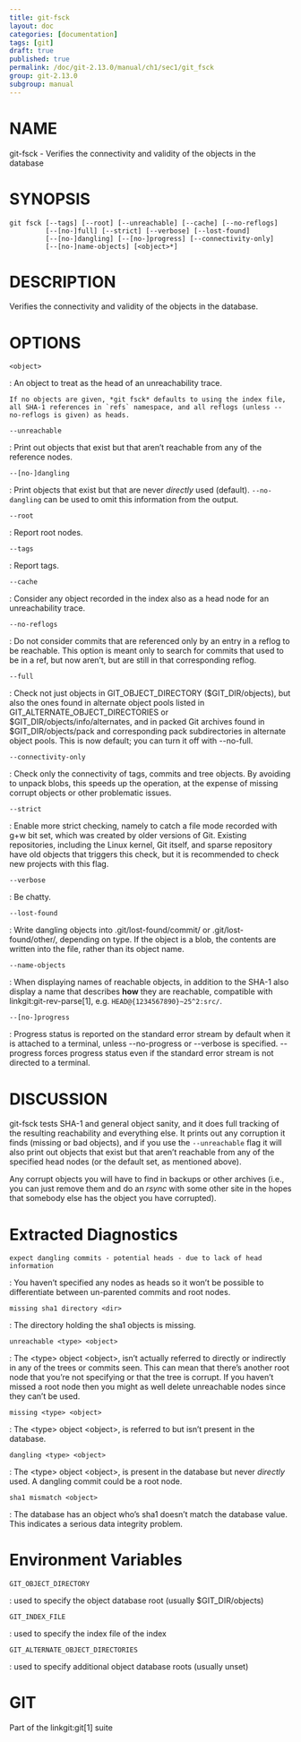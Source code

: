 ```yaml
---
title: git-fsck
layout: doc
categories: [documentation]
tags: [git]
draft: true
published: true
permalink: /doc/git-2.13.0/manual/ch1/sec1/git_fsck
group: git-2.13.0
subgroup: manual
---
```


NAME
====

git-fsck - Verifies the connectivity and validity of the objects in the database

SYNOPSIS
========

    git fsck [--tags] [--root] [--unreachable] [--cache] [--no-reflogs]
             [--[no-]full] [--strict] [--verbose] [--lost-found]
             [--[no-]dangling] [--[no-]progress] [--connectivity-only]
             [--[no-]name-objects] [<object>*]

DESCRIPTION
===========

Verifies the connectivity and validity of the objects in the database.

OPTIONS
=======

`<object>`

:   An object to treat as the head of an unreachability trace.

    If no objects are given, *git fsck* defaults to using the index file, all SHA-1 references in `refs` namespace, and all reflogs (unless --no-reflogs is given) as heads.

`--unreachable`

:   Print out objects that exist but that aren’t reachable from any of the reference nodes.

`--[no-]dangling`

:   Print objects that exist but that are never *directly* used (default). `--no-dangling` can be used to omit this information from the output.

`--root`

:   Report root nodes.

`--tags`

:   Report tags.

`--cache`

:   Consider any object recorded in the index also as a head node for an unreachability trace.

`--no-reflogs`

:   Do not consider commits that are referenced only by an entry in a reflog to be reachable. This option is meant only to search for commits that used to be in a ref, but now aren’t, but are still in that corresponding reflog.

`--full`

:   Check not just objects in GIT\_OBJECT\_DIRECTORY ($GIT\_DIR/objects), but also the ones found in alternate object pools listed in GIT\_ALTERNATE\_OBJECT\_DIRECTORIES or $GIT\_DIR/objects/info/alternates, and in packed Git archives found in $GIT\_DIR/objects/pack and corresponding pack subdirectories in alternate object pools. This is now default; you can turn it off with --no-full.

`--connectivity-only`

:   Check only the connectivity of tags, commits and tree objects. By avoiding to unpack blobs, this speeds up the operation, at the expense of missing corrupt objects or other problematic issues.

`--strict`

:   Enable more strict checking, namely to catch a file mode recorded with g+w bit set, which was created by older versions of Git. Existing repositories, including the Linux kernel, Git itself, and sparse repository have old objects that triggers this check, but it is recommended to check new projects with this flag.

`--verbose`

:   Be chatty.

`--lost-found`

:   Write dangling objects into .git/lost-found/commit/ or .git/lost-found/other/, depending on type. If the object is a blob, the contents are written into the file, rather than its object name.

`--name-objects`

:   When displaying names of reachable objects, in addition to the SHA-1 also display a name that describes **how** they are reachable, compatible with linkgit:git-rev-parse\[1\], e.g. `HEAD@{1234567890}~25^2:src/`.

`--[no-]progress`

:   Progress status is reported on the standard error stream by default when it is attached to a terminal, unless --no-progress or --verbose is specified. --progress forces progress status even if the standard error stream is not directed to a terminal.

DISCUSSION
==========

git-fsck tests SHA-1 and general object sanity, and it does full tracking of the resulting reachability and everything else. It prints out any corruption it finds (missing or bad objects), and if you use the `--unreachable` flag it will also print out objects that exist but that aren’t reachable from any of the specified head nodes (or the default set, as mentioned above).

Any corrupt objects you will have to find in backups or other archives (i.e., you can just remove them and do an *rsync* with some other site in the hopes that somebody else has the object you have corrupted).

Extracted Diagnostics
=====================

`expect dangling commits - potential heads - due to lack of head information`

:   You haven’t specified any nodes as heads so it won’t be possible to differentiate between un-parented commits and root nodes.

`missing sha1 directory <dir>`

:   The directory holding the sha1 objects is missing.

`unreachable <type> <object>`

:   The &lt;type&gt; object &lt;object&gt;, isn’t actually referred to directly or indirectly in any of the trees or commits seen. This can mean that there’s another root node that you’re not specifying or that the tree is corrupt. If you haven’t missed a root node then you might as well delete unreachable nodes since they can’t be used.

`missing <type> <object>`

:   The &lt;type&gt; object &lt;object&gt;, is referred to but isn’t present in the database.

`dangling <type> <object>`

:   The &lt;type&gt; object &lt;object&gt;, is present in the database but never *directly* used. A dangling commit could be a root node.

`sha1 mismatch <object>`

:   The database has an object who’s sha1 doesn’t match the database value. This indicates a serious data integrity problem.

Environment Variables
=====================

`GIT_OBJECT_DIRECTORY`

:   used to specify the object database root (usually $GIT\_DIR/objects)

`GIT_INDEX_FILE`

:   used to specify the index file of the index

`GIT_ALTERNATE_OBJECT_DIRECTORIES`

:   used to specify additional object database roots (usually unset)

GIT
===

Part of the linkgit:git\[1\] suite
